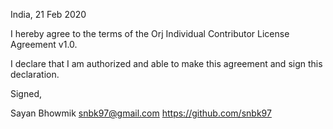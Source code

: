 India, 21 Feb 2020

I hereby agree to the terms of the Orj Individual Contributor License
Agreement v1.0.

I declare that I am authorized and able to make this agreement and sign this
declaration.

Signed,

Sayan Bhowmik snbk97@gmail.com https://github.com/snbk97
